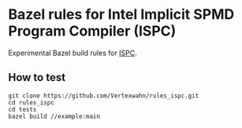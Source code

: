 # Bazel rules for Intel Implicit SPMD Program Compiler (ISPC)

Experimental Bazel build rules for [ISPC](https://ispc.github.io/).

## How to test

```shell
git clone https://github.com/Vertexwahn/rules_ispc.git
cd rules_ispc
cd tests
bazel build //example:main
```

